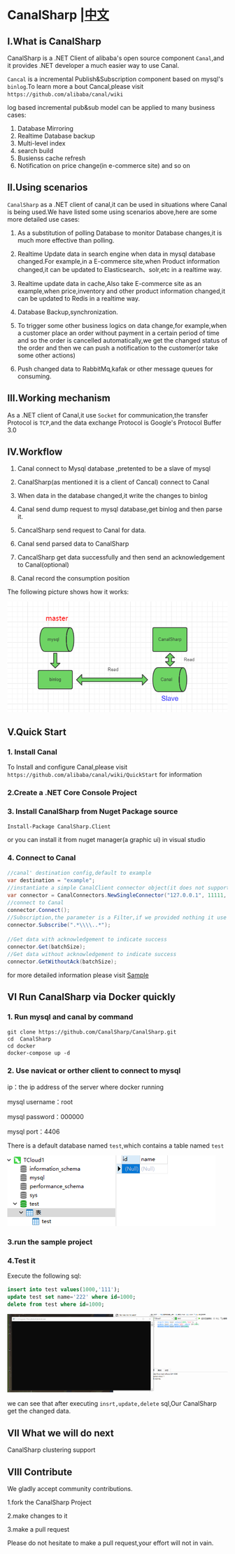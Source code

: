 # CanalSharp                                              |[中文](https://github.com/CanalSharp/CanalSharp/blob/master/README.zh-cn.md)

## Ⅰ.What is CanalSharp

CanalSharp is a .NET Client of alibaba's open source component `Canal`,and it provides .NET developer a much easier way to use Canal.

 `Cancal` is a incremental Publish&Subscription component based on mysql's `binlog`.To learn more a bout Cancal,please visit ` https://github.com/alibaba/canal/wiki`

 log based incremental pub&sub model  can be applied to  many business cases:

1) Database Mirroring
2) Realtime Database backup
3) Multi-level index
4) search build
5) Busienss cache refresh
6) Notification on price change(in e-commerce site) and so on

## Ⅱ.Using scenarios

`CanalSharp` as a .NET client of canal,it can be used in situations where Canal is being used.We have listed some using scenarios above,here are some more detailed use cases:

1) As a substitution of polling Database to monitor Database changes,it is much more effective than polling.

2) Realtime Update data in search engine when data in mysql database changed.For example,in a E-commerce site,when Product information changed,it can be updated to Elasticsearch、solr,etc in a realtime way.

3) Realtime update data in cache,Also take E-commerce site as an example,when price,inventory and other product information changed,it can be updated to Redis in a realtime way.

4) Database Backup,synchronization.

5) To trigger some other business logics on data change,for example,when a customer place an order without payment in a certain period of time and so the order is cancelled automatically,we get the changed status of the order and then we can push a notification to the customer(or take some other actions)

6) Push changed data to RabbitMq,kafak or other message queues for consuming.

## Ⅲ.Working  mechanism

As a .NET client of Canal,it use `Socket` for communication,the transfer Protocol is `TCP`,and the data exchange Protocol is Google's Protocol Buffer 3.0

## Ⅳ.Workflow

1) Canal connect to Mysql database ,pretented to be a slave of mysql

2) CanalSharp(as mentioned it is a client of Cancal) connect to Canal

3) When data in the database changed,it write the changes to binlog

4) Canal send dump request to mysql database,get binlog and then parse it.

5) CancalSharp send request to Canal for data.

6) Canal send parsed data to CanalSharp

7) CancalSharp get data successfully and then send an acknowledgement to Canal(optional)

8) Canal record the consumption position

The following picture shows how it works:


![1537860226808](assets/668104-20180925182816462-2110152563.png)

## Ⅴ.Quick Start

### 1. Install Canal

To Install and configure Canal,please visit `https://github.com/alibaba/canal/wiki/QuickStart` for information

### 2.Create a .NET Core Console Project

### 3. Install CanalSharp from Nuget Package source

````shell
Install-Package CanalSharp.Client
````

or you can install it from nuget manager(a graphic ui)  in visual studio

### 4. Connect to Canal


````cs
//canal' destination config,default to example
var destination = "example";
//instantiate a simple CanalClient connector object(it does not support clustering),the parameters are canal's IP Address,port number,destination,username and password
var connector = CanalConnectors.NewSingleConnector("127.0.0.1", 11111, destination, "", "");
//connect to Canal
connector.Connect();
//Subscription,the parameter is a Filter,if we provided nothing it use Canal's default Filter. a filter is a rule for filtering data,data go throgh the filter will be passed in.
connector.Subscribe(".*\\\\..*");

//Get data with acknowledgement to indicate success
connector.Get(batchSize);
//Get data without acknowledgement to indicate success
connector.GetWithoutAck(batchSize);
````

for more detailed information please visit [Sample](https://github.com/CanalSharp/CanalSharp/tree/master/sample/CanalSharp.SimpleClient)

## Ⅵ Run CanalSharp via Docker quickly

### 1. Run mysql and canal by command

````shell
git clone https://github.com/CanalSharp/CanalSharp.git
cd  CanalSharp
cd docker
docker-compose up -d
````

### 2. Use navicat or orther  client to connect to mysql

ip：the ip address of the server where docker running

mysql username：root

mysql password：000000

mysql port：4406

There is a default database named `test`,which contains a table named `test`

![1537866852816](assets/668104-20180925182815646-1209020640.png)

### 3.run the sample project

### 4.Test it

Execute the following sql:

````sql
insert into test values(1000,'111');
update test set name='222' where id=1000;
delete from test where id=1000;
````

![](assets/ys.gif)

we can see that after executing `insrt,update,delete` sql,Our CanalSharp get the changed data.



## Ⅶ What we will do next

CanalSharp clustering support

## Ⅷ Contribute

We gladly accept community contributions.

1.fork the CanalSharp Project

2.make changes to it

3.make a pull request

Please do not hesitate to make a pull request,your effort will not in vain.
